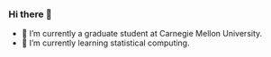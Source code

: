 ### Hi there 👋

- 🔭 I’m currently a graduate student at Carnegie Mellon University.
- 🌱 I’m currently learning statistical computing.
